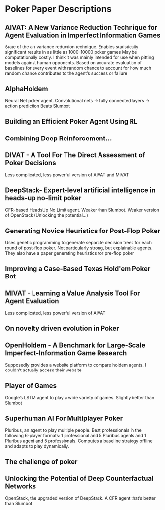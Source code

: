 # Poker Paper Descriptions
## AIVAT: A New Variance Reduction Technique for Agent Evaluation in Imperfect Information Games
State of the art variance reduction technique. Enables statistically significant results in as little as 1000-10000 poker games
May be computationally costly. I think it was mainly intended for use when pitting models against human opponents.
Based on accurate evaluation of baselines for every event with random chance to account for how much random chance contributes to the agent’s success or failure
## AlphaHoldem
Neural Net poker agent. Convolutional nets -> fully connected layers -> action prediction
Beats Slumbot
## Building an Efficient Poker Agent Using RL
## Combining Deep Reinforcement…
## DIVAT - A Tool For The Direct Assessment of Poker Decisions
Less complicated, less powerful version of AIVAT and MIVAT
## DeepStack- Expert-level artificial intelligence in heads-up no-limit poker
CFR-based HeadsUp No Limit agent. Weaker than Slumbot. Weaker version of OpenStack (Unlocking the potential…)
## Generating Novice Heuristics for Post-Flop Poker
Uses genetic programming to generate separate decision trees for each round of post-flop poker.
Not particularly strong, but explainable agents. 
They also have a paper generating heuristics for pre-flop poker
## Improving a Case-Based Texas Hold'em Poker Bot
## MIVAT - Learning a Value Analysis Tool For Agent Evaluation
Less complicated, less powerful version of AIVAT
## On novelty driven evolution in Poker
## OpenHoldem - A Benchmark for Large-Scale Imperfect-Information Game Research
Supposedly provides a website platform to compare holdem agents. I couldn’t actually access their website
## Player of Games
Google’s LSTM agent to play a wide variety of games. Slightly better than Slumbot
## Superhuman AI For Multiplayer Poker
Pluribus, an agent to play multiple people. Beat professionals in the following 6-player formats: 1 professional and 5 Pluribus agents and 1 Pluribus agent and 5 professionals. 
Computes a baseline strategy offline and adapts to play dynamically.
## The challenge of poker
## Unlocking the Potential of Deep Counterfactual Networks
OpenStack, the upgraded version of DeepStack. A CFR agent that’s better than Slumbot
